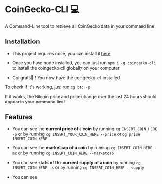 
# CoinGecko-CLI 💻

A Command-Line tool to retrieve all CoinGecko data in your command line

## Installation

- This project requires node, you can install it [here](https://nodejs.org/en/)

- Once you have node installed, you can just run `npm i -g coingecko-cli` to install the coingecko-cli globally on your computer

- Congrats🥳 ! You now have the coingecko-cli installed.

To check if it's working, just run `cg btc -p`

If it works, the Bitcoin price and price change over the last 24 hours should appear in your command line!

## Features

- You can see the **current price of a coin** by running `cg INSERT_COIN_HERE -p` or by running `cg INSERT_YOUR_COIN_HERE --price` or `cg price INSERT_COIN_HERE`
  
- You can see the **marketcap of a coin** by running `cg INSERT_COIN_HERE -mc` or by running `cg INSERT_COIN_HERE --marketcap`
  
- You can see **stats of the current supply of a coin** by running `cg INSERT_COIN_HERE -s` or by running `cg INSERT_COIN_HERE --supply`

- You can see 